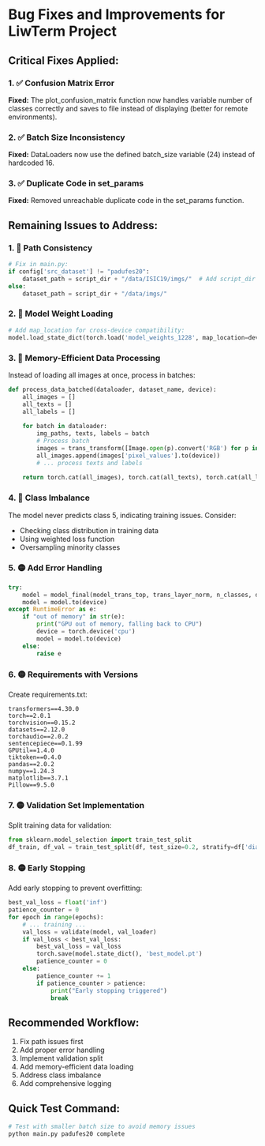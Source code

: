 # Bug Fixes and Improvements for LiwTerm Project

## Critical Fixes Applied:

### 1. ✅ Confusion Matrix Error
**Fixed:** The plot_confusion_matrix function now handles variable number of classes correctly and saves to file instead of displaying (better for remote environments).

### 2. ✅ Batch Size Inconsistency  
**Fixed:** DataLoaders now use the defined batch_size variable (24) instead of hardcoded 16.

### 3. ✅ Duplicate Code in set_params
**Fixed:** Removed unreachable duplicate code in the set_params function.

## Remaining Issues to Address:

### 1. 🔴 Path Consistency
```python
# Fix in main.py:
if config['src_dataset'] != "padufes20":
    dataset_path = script_dir + "/data/ISIC19/imgs/"  # Add script_dir
else:
    dataset_path = script_dir + "/data/imgs/"
```

### 2. 🔴 Model Weight Loading
```python
# Add map_location for cross-device compatibility:
model.load_state_dict(torch.load('model_weights_1228', map_location=device))
```

### 3. 🔴 Memory-Efficient Data Processing
Instead of loading all images at once, process in batches:
```python
def process_data_batched(dataloader, dataset_name, device):
    all_images = []
    all_texts = []
    all_labels = []
    
    for batch in dataloader:
        img_paths, texts, labels = batch
        # Process batch
        images = trans_transform([Image.open(p).convert('RGB') for p in img_paths])
        all_images.append(images['pixel_values'].to(device))
        # ... process texts and labels
    
    return torch.cat(all_images), torch.cat(all_texts), torch.cat(all_labels)
```

### 4. 🔴 Class Imbalance
The model never predicts class 5, indicating training issues. Consider:
- Checking class distribution in training data
- Using weighted loss function
- Oversampling minority classes

### 5. 🟡 Add Error Handling
```python
try:
    model = model_final(model_trans_top, trans_layer_norm, n_classes, dp_rate=0.3)
    model = model.to(device)
except RuntimeError as e:
    if "out of memory" in str(e):
        print("GPU out of memory, falling back to CPU")
        device = torch.device('cpu')
        model = model.to(device)
    else:
        raise e
```

### 6. 🟡 Requirements with Versions
Create requirements.txt:
```
transformers==4.30.0
torch==2.0.1
torchvision==0.15.2
datasets==2.12.0
torchaudio==2.0.2
sentencepiece==0.1.99
GPUtil==1.4.0
tiktoken==0.4.0
pandas==2.0.2
numpy==1.24.3
matplotlib==3.7.1
Pillow==9.5.0
```

### 7. 🟡 Validation Set Implementation
Split training data for validation:
```python
from sklearn.model_selection import train_test_split
df_train, df_val = train_test_split(df, test_size=0.2, stratify=df['diagnostics'])
```

### 8. 🟡 Early Stopping
Add early stopping to prevent overfitting:
```python
best_val_loss = float('inf')
patience_counter = 0
for epoch in range(epochs):
    # ... training ...
    val_loss = validate(model, val_loader)
    if val_loss < best_val_loss:
        best_val_loss = val_loss
        torch.save(model.state_dict(), 'best_model.pt')
        patience_counter = 0
    else:
        patience_counter += 1
        if patience_counter > patience:
            print("Early stopping triggered")
            break
```

## Recommended Workflow:

1. Fix path issues first
2. Add proper error handling
3. Implement validation split
4. Add memory-efficient data loading
5. Address class imbalance
6. Add comprehensive logging

## Quick Test Command:
```bash
# Test with smaller batch size to avoid memory issues
python main.py padufes20 complete
``` 
